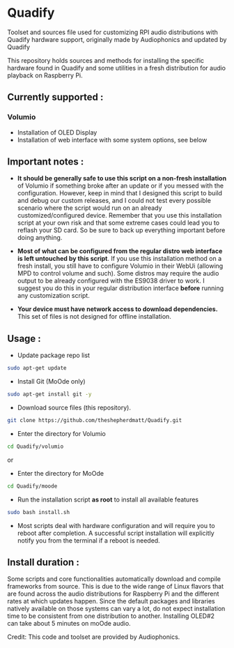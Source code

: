 # Quadify
Toolset and sources file used for customizing RPI audio distributions with Quadify hardware support, originally made by Audiophonics and updated by Quadify

This repository holds sources and methods for installing the specific hardware found in Quadify and some utilities in a fresh distribution for audio playback on Raspberry Pi. 

## Currently supported : 
  
### Volumio
* Installation of OLED Display
* Installation of web interface with some system options, see below 

## Important notes : 
* **It should be generally safe to use this script on a non-fresh installation** of Volumio if something broke after an update or if you messed with the configuration. However, keep in mind that I designed this script to build and debug our custom releases, and I could not test every possible scenario where the script would run on an already customized/configured device. Remember that you use this installation script at your own risk and that some extreme cases could lead you to reflash your SD card. So be sure to back up everything important before doing anything. 

* **Most of what can be configured from the regular distro web interface is left untouched by this script**. If you use this installation method on a fresh install, you still have to configure Volumio in their WebUi (allowing MPD to control volume and such). Some distros may require the audio output to be already configured with the ES9038 driver to work. I suggest you do this in your regular distribution interface **before** running any customization script.

* **Your device must have network access to download dependencies.** This set of files is not designed for offline installation.

## Usage : 
* Update package repo list
```bash
sudo apt-get update
```

* Install Git (MoOde only)
```bash
sudo apt-get install git -y
```

* Download source files (this repository).
```bash
git clone https://github.com/theshepherdmatt/Quadify.git
```

* Enter the directory for Volumio
```bash
cd Quadify/volumio
```
or
* Enter the directory for MoOde
```bash
cd Quadify/moode
```

* Run the installation script **as root** to install all available features
```bash
sudo bash install.sh
```

* Most scripts deal with hardware configuration and will require you to reboot after completion. A successful script installation will explicitly notify you from the terminal if a reboot is needed.

## Install duration :
Some scripts and core functionalities automatically download and compile frameworks from source. This is due to the wide range of Linux flavors that are found across the audio distributions for Raspberry Pi and the different rates at which updates happen. Since the default packages and libraries natively available on those systems can vary a lot, do not expect installation time to be consistent from one distribution to another. Installing OLED#2 can take about 5 minutes on moOde audio.

Credit: This code and toolset are provided by Audiophonics.
